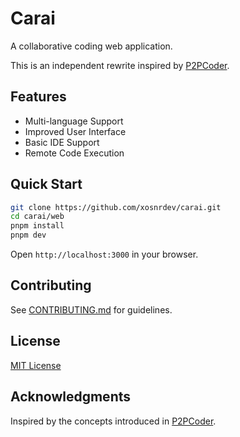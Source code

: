 # Carai

A collaborative coding web application.

This is an independent rewrite inspired by [P2PCoder](https://github.com/world-wide-techies/P2PCoder).

## Features

- Multi-language Support
- Improved User Interface
- Basic IDE Support
- Remote Code Execution

## Quick Start

```sh
git clone https://github.com/xosnrdev/carai.git
cd carai/web
pnpm install
pnpm dev
```

Open `http://localhost:3000` in your browser.

## Contributing

See [CONTRIBUTING.md](CONTRIBUTING.md) for guidelines.

## License

[MIT License](LICENSE)

## Acknowledgments

Inspired by the concepts introduced in [P2PCoder](https://github.com/world-wide-techies/P2PCoder).
